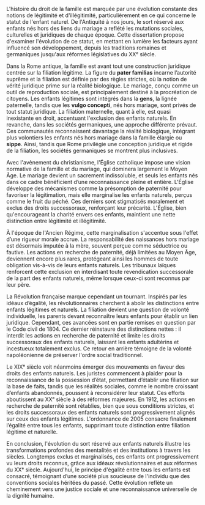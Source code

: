 L'histoire du droit de la famille est marquée par une évolution constante des notions de légitimité et d'illégitimité, particulièrement en ce qui concerne le statut de l'enfant naturel. De l'Antiquité à nos jours, le sort réservé aux enfants nés hors des liens du mariage a reflété les mutations sociales, culturelles et juridiques de chaque époque. Cette dissertation propose d'examiner l'évolution de ce statut, en mettant en lumière les facteurs ayant influencé son développement, depuis les traditions romaines et germaniques jusqu'aux réformes législatives du XXᵉ siècle.

Dans la Rome antique, la famille est avant tout une construction juridique centrée sur la filiation légitime. La figure du **pater familias** incarne l’autorité suprême et la filiation est définie par des règles strictes, où la notion de vérité juridique prime sur la réalité biologique. Le mariage, conçu comme un outil de reproduction sociale, est principalement destiné à la procréation de citoyens. Les enfants légitimes sont intégrés dans la **gens**, la lignée paternelle, tandis que les **vulgo concepti**, nés hors mariage, sont privés de tout statut juridique. La filiation maternelle, quant à elle, est quasi inexistante en droit, accentuant l'exclusion des enfants naturels. En revanche, dans les sociétés germaniques, une approche différente prévaut. Ces communautés reconnaissent davantage la réalité biologique, intégrant plus volontiers les enfants nés hors mariage dans la famille élargie ou **sippe**. Ainsi, tandis que Rome privilégie une conception juridique et rigide de la filiation, les sociétés germaniques se montrent plus inclusives.

Avec l'avènement du christianisme, l'Église catholique impose une vision normative de la famille et du mariage, qui dominera largement le Moyen Âge. Le mariage devient un sacrement indissoluble, et seuls les enfants nés dans ce cadre bénéficient d’une reconnaissance pleine et entière. L'Église développe des mécanismes comme la présomption de paternité pour favoriser la légitimation, mais elle marginalise les enfants naturels, perçus comme le fruit du péché. Ces derniers sont stigmatisés moralement et exclus des droits successoraux, renforçant leur précarité. L'Église, bien qu'encourageant la charité envers ces enfants, maintient une nette distinction entre légitimité et illégitimité.

À l'époque de l'Ancien Régime, cette marginalisation s'accentue sous l'effet d’une rigueur morale accrue. La responsabilité des naissances hors mariage est désormais imputée à la mère, souvent perçue comme séductrice ou fautive. Les actions en recherche de paternité, déjà limitées au Moyen Âge, deviennent encore plus rares, protégeant ainsi les hommes de toute obligation vis-à-vis de leurs enfants naturels. Les tribunaux laïques renforcent cette exclusion en interdisant toute revendication successorale de la part des enfants naturels, même lorsque ceux-ci sont reconnus par leur père.

La Révolution française marque cependant un tournant. Inspirés par les idéaux d’égalité, les révolutionnaires cherchent à abolir les distinctions entre enfants légitimes et naturels. La filiation devient une question de volonté individuelle, les parents devant reconnaître leurs enfants pour établir un lien juridique. Cependant, ces avancées sont en partie remises en question par le Code civil de 1804. Ce dernier réinstaure des distinctions nettes : il interdit les actions en recherche de paternité et limite les droits successoraux des enfants naturels, laissant les enfants adultérins et incestueux totalement exclus. Ce retour en arrière témoigne de la volonté napoléonienne de préserver l'ordre social traditionnel.

Le XIXᵉ siècle voit néanmoins émerger des mouvements en faveur des droits des enfants naturels. Les juristes commencent à plaider pour la reconnaissance de la possession d’état, permettant d’établir une filiation sur la base de faits, tandis que les réalités sociales, comme le nombre croissant d’enfants abandonnés, poussent à reconsidérer leur statut. Ces efforts aboutissent au XXᵉ siècle à des réformes majeures. En 1912, les actions en recherche de paternité sont rétablies, bien que sous conditions strictes, et les droits successoraux des enfants naturels sont progressivement alignés sur ceux des enfants légitimes. L'ordonnance de 2005 consacre finalement l’égalité entre tous les enfants, supprimant toute distinction entre filiation légitime et naturelle.

En conclusion, l'évolution du sort réservé aux enfants naturels illustre les transformations profondes des mentalités et des institutions à travers les siècles. Longtemps exclus et marginalisés, ces enfants ont progressivement vu leurs droits reconnus, grâce aux idéaux révolutionnaires et aux réformes du XXᵉ siècle. Aujourd'hui, le principe d'égalité entre tous les enfants est consacré, témoignant d’une société plus soucieuse de l'individu que des conventions sociales héritées du passé. Cette évolution reflète un cheminement vers une justice sociale et une reconnaissance universelle de la dignité humaine.